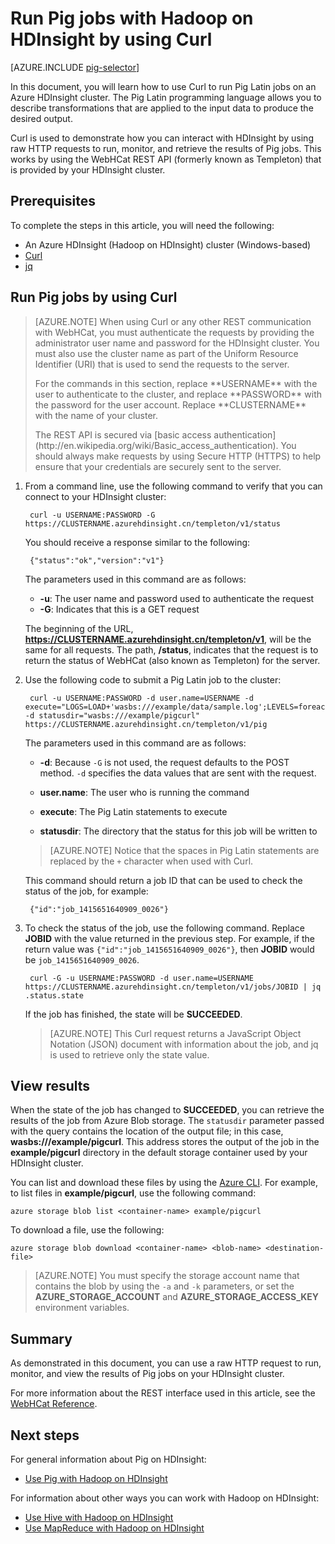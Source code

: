 <properties
    pageTitle="Use Hadoop Pig with Curl in HDInsight | Azure"
    description="Learn how to use Curl to run Pig Latin jobs on a Hadoop cluster in Azure HDInsight."
    services="hdinsight"
    documentationcenter=""
    author="Blackmist"
    manager="jhubbard"
    editor="cgronlun"
    tags="azure-portal" />
<tags
    ms.assetid="ed5e10d1-4f47-459c-a0d6-7ff967b468c4"
    ms.service="hdinsight"
    ms.devlang="na"
    ms.topic="article"
    ms.tgt_pltfrm="na"
    ms.workload="big-data"
    ms.date="11/08/2016"
    wacn.date=""
    ms.author="larryfr" />

# Run Pig jobs with Hadoop on HDInsight by using Curl

[AZURE.INCLUDE [pig-selector](../../includes/hdinsight-selector-use-pig.md)]

In this document, you will learn how to use Curl to run Pig Latin jobs on an Azure HDInsight cluster. The Pig Latin programming language allows you to describe transformations that are applied to the input data to produce the desired output.

Curl is used to demonstrate how you can interact with HDInsight by using raw HTTP requests to run, monitor, and retrieve the results of Pig jobs. This works by using the WebHCat REST API (formerly known as Templeton) that is provided by your HDInsight cluster.

## <a id="prereq"></a>Prerequisites

To complete the steps in this article, you will need the following:

* An Azure HDInsight (Hadoop on HDInsight) cluster (Windows-based)
* [Curl](http://curl.haxx.se/)
* [jq](http://stedolan.github.io/jq/)

## <a id="curl"></a>Run Pig jobs by using Curl

> [AZURE.NOTE]
> When using Curl or any other REST communication with WebHCat, you must authenticate the requests by providing the administrator user name and password for the HDInsight cluster. You must also use the cluster name as part of the Uniform Resource Identifier (URI) that is used to send the requests to the server.
><p> 
> For the commands in this section, replace **USERNAME** with the user to authenticate to the cluster, and replace **PASSWORD** with the password for the user account. Replace **CLUSTERNAME** with the name of your cluster.
><p> 
> The REST API is secured via [basic access authentication](http://en.wikipedia.org/wiki/Basic_access_authentication). You should always make requests by using Secure HTTP (HTTPS) to help ensure that your credentials are securely sent to the server.

1. From a command line, use the following command to verify that you can connect to your HDInsight cluster:
   
        curl -u USERNAME:PASSWORD -G https://CLUSTERNAME.azurehdinsight.cn/templeton/v1/status
   
    You should receive a response similar to the following:
   
        {"status":"ok","version":"v1"}
   
    The parameters used in this command are as follows:
   
    * **-u**: The user name and password used to authenticate the request
    * **-G**: Indicates that this is a GET request
     
     The beginning of the URL, **https://CLUSTERNAME.azurehdinsight.cn/templeton/v1**, will be the same for all requests. The path, **/status**, indicates that the request is to return the status of WebHCat (also known as Templeton) for the server.

2. Use the following code to submit a Pig Latin job to the cluster:
   
        curl -u USERNAME:PASSWORD -d user.name=USERNAME -d execute="LOGS=LOAD+'wasbs:///example/data/sample.log';LEVELS=foreach+LOGS+generate+REGEX_EXTRACT($0,'(TRACE|DEBUG|INFO|WARN|ERROR|FATAL)',1)+as+LOGLEVEL;FILTEREDLEVELS=FILTER+LEVELS+by+LOGLEVEL+is+not+null;GROUPEDLEVELS=GROUP+FILTEREDLEVELS+by+LOGLEVEL;FREQUENCIES=foreach+GROUPEDLEVELS+generate+group+as+LOGLEVEL,COUNT(FILTEREDLEVELS.LOGLEVEL)+as+count;RESULT=order+FREQUENCIES+by+COUNT+desc;DUMP+RESULT;" -d statusdir="wasbs:///example/pigcurl" https://CLUSTERNAME.azurehdinsight.cn/templeton/v1/pig
   
    The parameters used in this command are as follows:
   
    * **-d**: Because `-G` is not used, the request defaults to the POST method. `-d` specifies the data values that are sent with the request.
    
    * **user.name**: The user who is running the command
    * **execute**: The Pig Latin statements to execute
    * **statusdir**: The directory that the status for this job will be written to
    
    > [AZURE.NOTE]
    > Notice that the spaces in Pig Latin statements are replaced by the `+` character when used with Curl.
    
    This command should return a job ID that can be used to check the status of the job, for example:
     
        {"id":"job_1415651640909_0026"}

3. To check the status of the job, use the following command. Replace **JOBID** with the value returned in the previous step. For example, if the return value was `{"id":"job_1415651640909_0026"}`, then **JOBID** would be `job_1415651640909_0026`.
   
        curl -G -u USERNAME:PASSWORD -d user.name=USERNAME https://CLUSTERNAME.azurehdinsight.cn/templeton/v1/jobs/JOBID | jq .status.state
   
    If the job has finished, the state will be **SUCCEEDED**.
   
    > [AZURE.NOTE]
    > This Curl request returns a JavaScript Object Notation (JSON) document with information about the job, and jq is used to retrieve only the state value.

## <a id="results"></a>View results

When the state of the job has changed to **SUCCEEDED**, you can retrieve the results of the job from Azure Blob storage. The `statusdir` parameter passed with the query contains the location of the output file; in this case, **wasbs:///example/pigcurl**. This address stores the output of the job in the **example/pigcurl** directory in the default storage container used by your HDInsight cluster.

You can list and download these files by using the [Azure CLI](/documentation/articles/xplat-cli-install/). For example, to list files in **example/pigcurl**, use the following command:

    azure storage blob list <container-name> example/pigcurl

To download a file, use the following:

    azure storage blob download <container-name> <blob-name> <destination-file>

> [AZURE.NOTE]
> You must specify the storage account name that contains the blob by using the `-a` and `-k` parameters, or set the **AZURE\_STORAGE\_ACCOUNT** and **AZURE\_STORAGE\_ACCESS\_KEY** environment variables.

## <a id="summary"></a>Summary

As demonstrated in this document, you can use a raw HTTP request to run, monitor, and view the results of Pig jobs on your HDInsight cluster.

For more information about the REST interface used in this article, see the [WebHCat Reference](https://cwiki.apache.org/confluence/display/Hive/WebHCat+Reference).

## <a id="nextsteps"></a>Next steps

For general information about Pig on HDInsight:

* [Use Pig with Hadoop on HDInsight](/documentation/articles/hdinsight-use-pig/)

For information about other ways you can work with Hadoop on HDInsight:

* [Use Hive with Hadoop on HDInsight](/documentation/articles/hdinsight-use-hive/)
* [Use MapReduce with Hadoop on HDInsight](/documentation/articles/hdinsight-use-mapreduce/)

